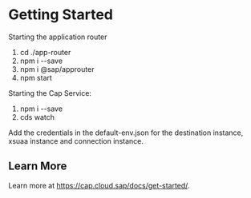 # Getting Started

Starting the application router
1) cd ./app-router
2) npm i --save
3) npm i @sap/approuter 
4) npm start

Starting the Cap Service:
1) npm i --save
2) cds watch

Add the credentials in the default-env.json for the destination instance, xsuaa instance and connection instance. 
## Learn More

Learn more at https://cap.cloud.sap/docs/get-started/.
